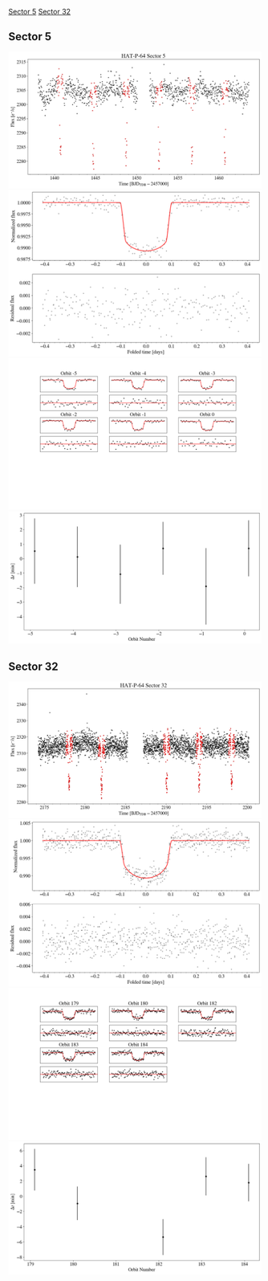 [Sector 5](#sector5)
[Sector 32](#sector32)

<a name = "sector5"></a>
## Sector 5
![alt text](/tt/HAT-P-64_Sector_5/HAT-P-64_Sector_5_a_TimeSeries.png)
![alt text](/tt/HAT-P-64_Sector_5/HAT-P-64_Sector_5_b_FoldedLightCurve.png)
![alt text](/tt/HAT-P-64_Sector_5/HAT-P-64_Sector_5_b_IndividualTransitsWithFit.png)
![alt text](/tt/HAT-P-64_Sector_5/HAT-P-64_Sector_5_c_TimingResiduals.png)

<a name = "sector32"></a>
## Sector 32
![alt text](/tt/HAT-P-64_Sector_32/HAT-P-64_Sector_32_a_TimeSeries.png)
![alt text](/tt/HAT-P-64_Sector_32/HAT-P-64_Sector_32_b_FoldedLightCurve.png)
![alt text](/tt/HAT-P-64_Sector_32/HAT-P-64_Sector_32_b_IndividualTransitsWithFit.png)
![alt text](/tt/HAT-P-64_Sector_32/HAT-P-64_Sector_32_c_TimingResiduals.png)

